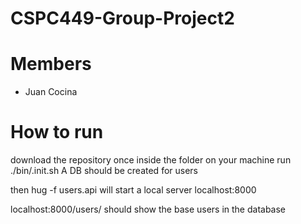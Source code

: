 # CSPC449-Group-Project2

# Members
- Juan Cocina

# How to run
download the repository
once inside the folder on your machine
run ./bin/.init.sh 
A DB should be created for users

then hug -f users.api will start a local server
localhost:8000

localhost:8000/users/ should show the base users
in the database